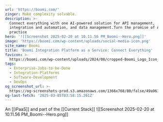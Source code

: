 ```yaml
---
url: 'https://boomi.com/'
zinger: Make complexity solvable.
description: >-
  Connect everything with one AI-powered solution for API management,
  integration and automation, and data management.Turn the promise of AI into
  practice
hero: '![[Screenshot 2025-02-20 at 10.11.56 PM_Boomi--Hero.png]]'
image: 'https://boomi.com/wp-content/uploads/social-media-icon.png'
site_name: Boomi
title: 'Boomi Integration Platform as a Service: Connect Everything'
favicon: >-
  https://boomi.com/wp-content/uploads/2024/08/cropped-Boomi_Logo_Icon_Navy-192x192.png
tags:
  - Enterprise-Jobs-to-be-Done
  - Integration-Platforms
  - Software-Development
  - DevOps
og_screenshot_url: >-
  https://og-screenshots-prod.s3.amazonaws.com/1366x768/80/false/49a9611c881646abe7701ee8223e0f51a91bea076c19b4c469b58bcaaa68efd7.jpeg
og-last-fetch: '2025-03-05T03:58:15.261Z'
---
```

An [[iPaaS]] and part of the [[Current Stack]]
![[Screenshot 2025-02-20 at 10.11.56 PM_Boomi--Hero.png]]
